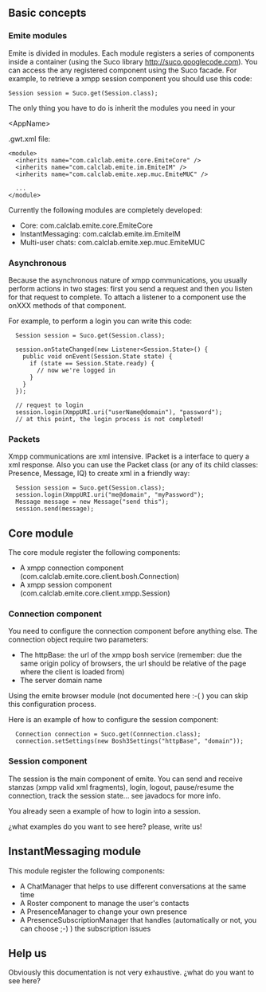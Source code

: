 ## Basic concepts ##

### Emite modules ###
Emite is divided in modules. Each module registers a series of components inside a container
(using the Suco library http://suco.googlecode.com).
You can access the any registered component using the Suco facade. For example, to retrieve
a xmpp session component you should use this code:
```
Session session = Suco.get(Session.class);
```

The only thing you have to do is inherit the modules you need in your 

&lt;AppName&gt;

.gwt.xml file:
```
<module>
  <inherits name="com.calclab.emite.core.EmiteCore" />
  <inherits name="com.calclab.emite.im.EmiteIM" />
  <inherits name="com.calclab.emite.xep.muc.EmiteMUC" />

  ...
</module>
```

Currently the following modules are completely developed:
  * Core: com.calclab.emite.core.EmiteCore
  * InstantMessaging: com.calclab.emite.im.EmiteIM
  * Multi-user chats: com.calclab.emite.xep.muc.EmiteMUC

### Asynchronous ###
Because the asynchronous nature of xmpp communications, you usually perform actions in two stages:
first you send a request and then you listen for that request to complete. To attach a listener to a component use the onXXX methods of that component.


For example, to perform a login you can write this code:
```
  Session session = Suco.get(Session.class);

  session.onStateChanged(new Listener<Session.State>() {
    public void onEvent(Session.State state) {
      if (state == Session.State.ready) {
        // now we're logged in
      }
    }
  });

  // request to login
  session.login(XmppURI.uri("userName@domain"), "password");
  // at this point, the login process is not completed!
```

### Packets ###
Xmpp communications are xml intensive. IPacket is a interface to query a xml response. Also you can
use the Packet class (or any of its child classes: Presence, Message, IQ) to create xml in a friendly way:

```
  Session session = Suco.get(Session.class);
  session.login(XmppURI.uri("me@domain", "myPassword");
  Message message = new Message("send this");
  session.send(message);
```



## Core module ##

The core module register the following components:
  * A xmpp connection component (com.calclab.emite.core.client.bosh.Connection)
  * A xmpp session component (com.calclab.emite.core.client.xmpp.Session)

### Connection component ###

You need to configure the connection component before anything else. The connection object
require two parameters:
  * The httpBase: the url of the xmpp bosh service (remember: due the same origin policy of browsers, the url should be relative of the page where the client is loaded from)
  * The server domain name

Using the emite browser module (not documented here :-( ) you can skip this configuration process.

Here is an example of how to configure the session component:
```
  Connection connection = Suco.get(Connnection.class);
  connection.setSettings(new Bosh3Settings("httpBase", "domain"));
```

### Session component ###

The session is the main component of emite. You can send and receive stanzas (xmpp valid xml fragments),
login, logout, pause/resume the connection, track the session state... see javadocs for more info.

You already seen a example of how to login into a session.

¿what examples do you want to see here? please, write us!

## InstantMessaging module ##

This module register the following components:
  * A ChatManager that helps to use different conversations at the same time
  * A Roster component to manage the user's contacts
  * A PresenceManager to change your own presence
  * A PresenceSubscriptionManager that handles (automatically or not, you can choose ;-) ) the subscription issues



## Help us ##

Obviously this documentation is not very exhaustive. ¿what do you want to see here?